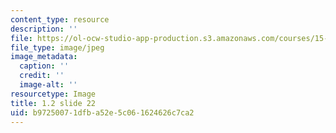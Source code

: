 ```yaml
---
content_type: resource
description: ''
file: https://ol-ocw-studio-app-production.s3.amazonaws.com/courses/15-s21-nuts-and-bolts-of-business-plans-january-iap-2014/b97250071dfba52e5c061624626c7ca2_1.2_slide_22.jpg
file_type: image/jpeg
image_metadata:
  caption: ''
  credit: ''
  image-alt: ''
resourcetype: Image
title: 1.2 slide 22
uid: b9725007-1dfb-a52e-5c06-1624626c7ca2
---
```

